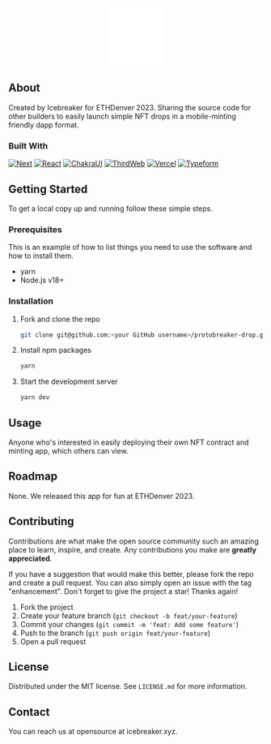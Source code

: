 <!-- PROJECT LOGO -->
<br />
<div align="center">
  <a href="https://icebreaker.xyz">
    <img src="public/logo@2x.png" alt="Logo" width="116" height="116">
  </a>
</div>

## About

Created by Icebreaker for ETHDenver 2023. Sharing the source code for other builders to easily launch simple NFT drops in a mobile-minting friendly dapp format.


### Built With

[![Next][Next.js]][next-url]
[![React][React.js]][react-url]
[![ChakraUI][ChakraUI-logo]][ChakraUI-url]
[![ThirdWeb][ThirdWeb-logo]][thirdweb-url]
[![Vercel][Vercel-logo]][Vercel-url]
[![Typeform][Typeform-logo]][Typeform-url]

## Getting Started

To get a local copy up and running follow these simple steps.

### Prerequisites

This is an example of how to list things you need to use the software and how to install them.
* yarn
* Node.js v18+

### Installation

1. Fork and clone the repo
   ```sh
   git clone git@github.com:<your GitHub username>/protobreaker-drop.git
   ```
2. Install npm packages
   ```sh
   yarn
   ```
4. Start the development server
   ```sh
   yarn dev
   ```

## Usage

Anyone who's interested in easily deploying their own NFT contract and minting app, which others can view.

## Roadmap

None. We released this app for fun at ETHDenver 2023.


## Contributing

Contributions are what make the open source community such an amazing place to learn, inspire, and create. Any contributions you make are **greatly appreciated**.

If you have a suggestion that would make this better, please fork the repo and create a pull request. You can also simply open an issue with the tag "enhancement".
Don't forget to give the project a star! Thanks again!

1. Fork the project
2. Create your feature branch (`git checkout -b feat/your-feature`)
3. Commit your changes (`git commit -m 'feat: Add some feature'`)
4. Push to the branch (`git push origin feat/your-feature`)
5. Open a pull request

## License

Distributed under the MIT license. See `LICENSE.md` for more information.

## Contact

You can reach us at opensource at icebreaker.xyz.


<!-- MARKDOWN LINKS & IMAGES -->
[Next.js]: https://img.shields.io/badge/next.js-000000?style=for-the-badge&logo=nextdotjs&logoColor=white
[next-url]: https://nextjs.org/
[React.js]: https://img.shields.io/badge/React-20232A?style=for-the-badge&logo=react&logoColor=61DAFB
[react-url]: https://reactjs.org/
[ThirdWeb-logo]: https://img.shields.io/badge/-thirdweb-critical?style=for-the-badge
[thirdweb-url]: https://thirdweb.com/
[Vercel-logo]: https://img.shields.io/badge/-vercel-black?style=for-the-badge
[Vercel-url]: https://vercel.com/
[Typeform-logo]: https://img.shields.io/badge/-typeform-lightgrey?style=for-the-badge
[Typeform-url]: https://typeform.com
[ChakraUI-logo]: https://shields.io/badge/chakra--ui-black?logo=chakraui&style=for-the-badge
[ChakraUI-url]: https://chakra-ui.com/
